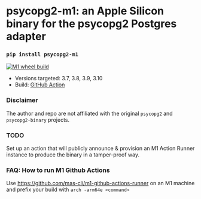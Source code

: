 psycopg2-m1: an Apple Silicon binary for the psycopg2 Postgres adapter
=============================================

### `pip install psycopg2-m1`

[![M1 wheel build](https://github.com/fikisipi/psycopg2-m1/actions/workflows/packages.yml/badge.svg)](https://github.com/fikisipi/psycopg2-m1/actions/workflows/packages.yml)

* Versions targeted: 3.7, 3.8, 3.9, 3.10
* Build: [GitHub Action](https://github.com/fikisipi/psycopg2-m1/blob/master/.github/workflows/packages.yml)

### Disclaimer

The author and repo are not affiliated with the original `psycopg2` and `psycopg2-binary` projects. 

### TODO

Set up an action that will publicly announce & provision an M1 Action Runner instance to produce the binary in a tamper-proof way.

### FAQ: How to run M1 Github Actions

Use https://github.com/mas-cli/m1-github-actions-runner on an M1 machine and prefix your build with `arch -arm64e <command>`

